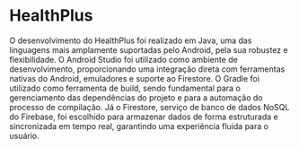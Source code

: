 # HealthPlus
O desenvolvimento do HealthPlus foi realizado em Java, uma das linguagens mais amplamente suportadas pelo Android, pela sua robustez e flexibilidade. O Android Studio foi utilizado como ambiente de desenvolvimento, proporcionando uma integração direta com ferramentas nativas do Android, emuladores e suporte ao Firestore.
O Gradle foi utilizado como ferramenta de build, sendo fundamental para o gerenciamento das dependências do projeto e para a automação do processo de compilação. Já o Firestore, serviço de banco de dados NoSQL do Firebase, foi escolhido para armazenar dados de forma estruturada e sincronizada em tempo real, garantindo uma experiência fluida para o usuário.
